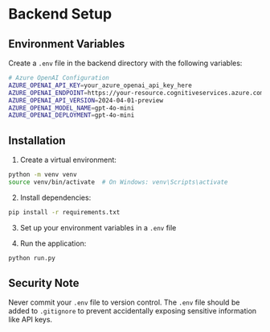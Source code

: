 # Backend Setup

## Environment Variables

Create a `.env` file in the backend directory with the following variables:

```bash
# Azure OpenAI Configuration
AZURE_OPENAI_API_KEY=your_azure_openai_api_key_here
AZURE_OPENAI_ENDPOINT=https://your-resource.cognitiveservices.azure.com/
AZURE_OPENAI_API_VERSION=2024-04-01-preview
AZURE_OPENAI_MODEL_NAME=gpt-4o-mini
AZURE_OPENAI_DEPLOYMENT=gpt-4o-mini
```

## Installation

1. Create a virtual environment:
```bash
python -m venv venv
source venv/bin/activate  # On Windows: venv\Scripts\activate
```

2. Install dependencies:
```bash
pip install -r requirements.txt
```

3. Set up your environment variables in a `.env` file

4. Run the application:
```bash
python run.py
```

## Security Note

Never commit your `.env` file to version control. The `.env` file should be added to `.gitignore` to prevent accidentally exposing sensitive information like API keys.
